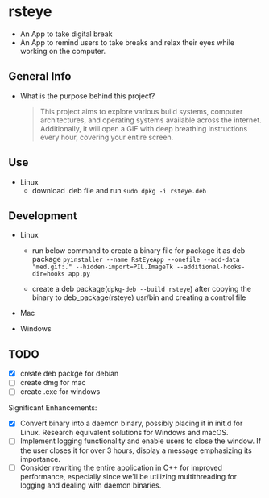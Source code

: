 # rsteye
  - An App to take digital break
  - An App to remind users to take breaks and relax their eyes while working on the computer.

## General Info 

  - What is the purpose behind this project?
    
    > This project aims to explore various build systems, computer architectures, and operating systems available across the internet. Additionally, it will open a GIF with deep breathing instructions every hour, covering your entire screen.


## Use 

  - Linux 
     - download .deb file and run `sudo dpkg -i rsteye.deb`

## Development 

  - Linux 

    - run below command to create a binary file for package it as deb package 
      `pyinstaller --name RstEyeApp --onefile --add-data "med.gif:." --hidden-import=PIL.ImageTk --additional-hooks-dir=hooks app.py`    
    
    - create a deb package(`dpkg-deb --build rsteye`) after copying the binary to deb_package(rsteye) usr/bin and creating a control file  

  - Mac

  - Windows


## TODO

 - [X] create deb packge for debian  
 - [ ] create dmg for mac 
 - [ ] create .exe for windows 

  Significant Enhancements:

 - [X] Convert binary into a daemon binary, possibly placing it in init.d for Linux. Research equivalent solutions for Windows and macOS.
 - [ ] Implement logging functionality and enable users to close the window. If the user closes it for over 3 hours, display a message emphasizing its  importance.
 - [ ] Consider rewriting the entire application in C++ for improved performance, especially since we'll be utilizing multithreading for logging and dealing with daemon binaries.
